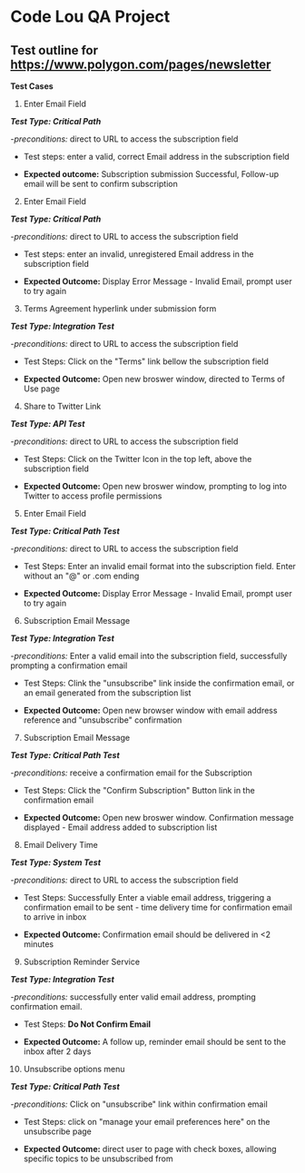 # Code Lou QA Project
## Test outline for https://www.polygon.com/pages/newsletter

**Test Cases**
1. Enter Email Field

***Test Type: Critical Path***

*-preconditions:* direct to URL to access the subscription field 

* Test steps: enter a valid, correct Email address in the subscription field

* **Expected outcome:** Subscription submission Successful, Follow-up email will be sent to confirm subscription

2. Enter Email Field

***Test Type: Critical Path***

*-preconditions:* direct to URL to access the subscription field 

* Test steps: enter an invalid, unregistered Email address in the subscription field

* **Expected Outcome:** Display Error Message - Invalid Email, prompt user to try again

3. Terms Agreement hyperlink under submission form

***Test Type: Integration Test***

*-preconditions:* direct to URL to access the subscription field

* Test Steps: Click on the "Terms" link bellow the subscription field

* **Expected Outcome:** Open new broswer window, directed to Terms of Use page

4. Share to Twitter Link

***Test Type: API Test***

*-preconditions:* direct to URL to access the subscription field

* Test Steps: Click on the Twitter Icon in the top left, above the subscription field 

* **Expected Outcome:** Open new broswer window, prompting to log into Twitter to access profile permissions

5. Enter Email Field

***Test Type: Critical Path Test***

*-preconditions:* direct to URL to access the subscription field

* Test Steps: Enter an invalid email format into the subscription field. Enter without an "@" or .com ending

* **Expected Outcome:** Display Error Message - Invalid Email, prompt user to try again

6. Subscription Email Message

***Test Type: Integration Test***

*-preconditions:* Enter a valid email into the subscription field, successfully prompting a confirmation email

* Test Steps: Clink the "unsubscribe" link inside the confirmation email, or an email generated from the subscription list

* **Expected Outcome:** Open new browser window with email address reference and "unsubscribe" confirmation

7. Subscription Email Message

***Test Type: Critical Path Test***

*-preconditions:* receive a confirmation email for the Subscription 

* Test Steps: Click the "Confirm Subscription" Button link in the confirmation email 

* **Expected Outcome:** Open new broswer window. Confirmation message displayed - Email address added to subscription list

8. Email Delivery Time

***Test Type: System Test***

*-preconditions:* direct to URL to access the subscription field 

* Test Steps: Successfully Enter a viable email address, triggering a confirmation email to be sent - time delivery time for confirmation email to arrive in inbox

* **Expected Outcome:** Confirmation email should be delivered in <2 minutes

9. Subscription Reminder Service

***Test Type: Integration Test***

*-preconditions:* successfully enter valid email address, prompting confirmation email. 

* Test Steps: **Do Not Confirm Email**

* **Expected Outcome:** A follow up, reminder email should be sent to the inbox after 2 days

10. Unsubscribe options menu

***Test Type: Critical Path Test***

*-preconditions:* Click on "unsubscribe" link within confirmation email

* Test Steps: click on "manage your email preferences here" on the unsubscribe page 

* **Expected Outcome:** direct user to page with check boxes, allowing specific topics to be unsubscribed from
